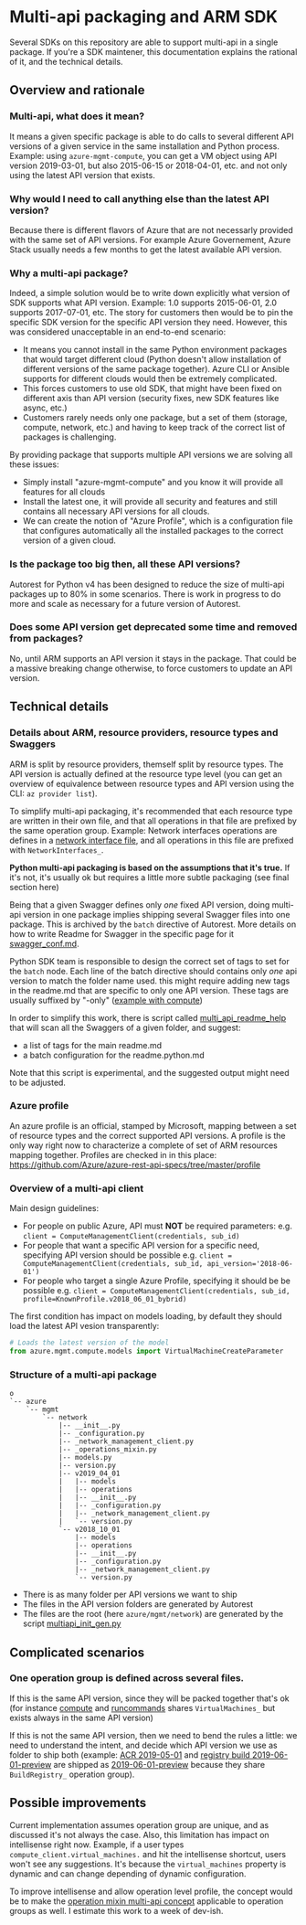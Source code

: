 # Multi-api packaging and ARM SDK

Several SDKs on this repository are able to support multi-api in a single package. If you're a SDK maintener, this documentation explains the rational of it, and the technical details.

## Overview and rationale

### Multi-api, what does it mean?

It means a given specific package is able to do calls to several different API versions of a given service in the same installation and Python process. Example: using `azure-mgmt-compute`, you can get a VM object using API version 2019-03-01, but also 2015-06-15 or 2018-04-01, etc. and not only using the latest API version that exists.

### Why would I need to call anything else than the latest API version?

Because there is different flavors of Azure that are not necessarly provided with the same set of API versions. For example Azure Governement, Azure Stack usually needs a few months to get the latest available API version.

### Why a multi-api package?

Indeed, a simple solution would be to write down explicitly what version of SDK supports what API version. Example: 1.0 supports 2015-06-01, 2.0 supports 2017-07-01, etc. The story for customers then would be to pin the specific SDK version for the specific API version they need. However, this was considered unacceptable in an end-to-end scenario:
- It means you cannot install in the same Python environment packages that would target different cloud (Python doesn't allow installation of different versions of the same package together). Azure CLI or Ansible supports for different clouds would then be extremely complicated.
- This forces customers to use old SDK, that might have been fixed on different axis than API version (security fixes, new SDK features like async, etc.)
- Customers rarely needs only one package, but a set of them (storage, compute, network, etc.) and having to keep track of the correct list of packages is challenging.

By providing package that supports multiple API versions we are solving all these issues:
- Simply install "azure-mgmt-compute" and you know it will provide all features for all clouds
- Install the latest one, it will provide all security and features and still contains all necessary API versions for all clouds.
- We can create the notion of "Azure Profile", which is a configuration file that configures automatically all the installed packages to the correct version of a given cloud.

### Is the package too big then, all these API versions?

Autorest for Python v4 has been designed to reduce the size of multi-api packages up to 80% in some scenarios. There is work in progress to do more and scale as necessary for a future version of Autorest.

### Does some API version get deprecated some time and removed from packages?

No, until ARM supports an API version it stays in the package. That could be a massive breaking change otherwise, to force customers to update an API version.

## Technical details

### Details about ARM, resource providers, resource types and Swaggers

ARM is split by resource providers, themself split by resource types. The API version is actually defined at the resource type level (you can get an overview of equivalence between resource types and API version using the CLI: `az provider list`).

To simplify multi-api packaging, it's recommended that each resource type are written in their own file, and that all operations in that file are prefixed by the same operation group.
Example:
Network interfaces operations are defines in a [network interface file](https://github.com/Azure/azure-rest-api-specs/blob/2a65faa9ddbf9970708ba507eeb8071a2d310b57/specification/network/resource-manager/Microsoft.Network/stable/2019-04-01/networkInterface.json), and all operations in this file are prefixed with `NetworkInterfaces_`.

**Python multi-api packaging is based on the assumptions that it's true.** If it's not, it's usually ok but requires a little more subtle packaging (see final section here)

Being that a given Swagger defines only *one* fixed API version, doing multi-api version in one package implies shipping several Swagger files into one package. This is archived by the `batch` directive of Autorest. More details on how to write Readme for Swagger in the specific page for it [swagger_conf.md](https://github.com/Azure/azure-sdk-for-python/blob/main/doc/dev/mgmt/swagger_conf.md).

Python SDK team is responsible to design the correct set of tags to set for the `batch` node. Each line of the batch directive should contains only *one* api version to match the folder name used. this might require adding new tags in the readme.md that are specific to only one API version. These tags are usually suffixed by "-only" ([example with compute](https://github.com/Azure/azure-rest-api-specs/tree/master/specification/compute/resource-manager#tag-package-2019-03-01-only))

 In order to simplify this work, there is script called [multi_api_readme_help](https://github.com/Azure/azure-sdk-for-python/blob/main/scripts/multi_api_readme_help.py) that will scan all the Swaggers of a given folder, and suggest:
- a list of tags for the main readme.md
- a batch configuration for the readme.python.md

Note that this script is experimental, and the suggested output might need to be adjusted.

### Azure profile

An azure profile is an official, stamped by Microsoft, mapping between a set of resource types and the correct supported API versions. A profile is the only way right now to characterize a complete of set of ARM resources mapping together. Profiles are checked in in this place: https://github.com/Azure/azure-rest-api-specs/tree/master/profile

### Overview of a multi-api client

Main design guidelines:
- For people on public Azure, API must **NOT** be required parameters:
  e.g. `client = ComputeManagementClient(credentials, sub_id)`
- For people that want a specific API version for a specific need, specifying API version should be possible
  e.g. `client = ComputeManagementClient(credentials, sub_id, api_version='2018-06-01')`
- For people who target a single Azure Profile, specifying it should be be possible
  e.g. `client = ComputeManagementClient(credentials, sub_id, profile=KnownProfile.v2018_06_01_bybrid)`

The first condition has impact on models loading, by default they should load the latest API vesion transparently:
```python
# Loads the latest version of the model
from azure.mgmt.compute.models import VirtualMachineCreateParameter
```

### Structure of a multi-api package

```
o
`-- azure
    `-- mgmt
        `-- network
            |-- __init__.py
            |-- _configuration.py
            |-- _network_management_client.py
            |-- _operations_mixin.py
            |-- models.py
            |-- version.py
            |-- v2019_04_01
            |   |-- models
            |   |-- operations
            |   |-- __init__.py
            |   |-- _configuration.py
            |   |-- _network_management_client.py
            |   `-- version.py
            `-- v2018_10_01
                |-- models
                |-- operations
                |-- __init__.py
                |-- _configuration.py
                |-- _network_management_client.py
                `-- version.py
```

- There is as many folder per API versions we want to ship
- The files in the API version folders are generated by Autorest
- The files are the root (here `azure/mgmt/network`) are generated by the script [multiapi_init_gen.py](https://github.com/Azure/azure-sdk-for-python/blob/main/scripts/multiapi_init_gen.py)

## Complicated scenarios

### One operation group is defined across several files.

If this is the same API version, since they will be packed together that's ok (for instance [compute](https://github.com/Azure/azure-rest-api-specs/blob/master/specification/compute/resource-manager/Microsoft.Compute/stable/2019-03-01/compute.json) and [runcommands](https://github.com/Azure/azure-rest-api-specs/blob/master/specification/compute/resource-manager/Microsoft.Compute/stable/2019-03-01/runCommands.json) shares `VirtualMachines_` but exists always in the same API version)

If this is not the same API version, then we need to bend the rules a little: we need to understand the intent, and decide which API version we use as folder to ship both (example: [ACR 2019-05-01](https://github.com/Azure/azure-rest-api-specs/blob/master/specification/containerregistry/resource-manager/Microsoft.ContainerRegistry/stable/2019-05-01/containerregistry.json) and [registry build 2019-06-01-preview](https://github.com/Azure/azure-rest-api-specs/tree/master/specification/containerregistry/resource-manager/Microsoft.ContainerRegistry/preview/2019-06-01-preview) are shipped as [2019-06-01-preview](https://github.com/Azure/azure-sdk-for-python/tree/main/sdk/containerregistry/azure-mgmt-containerregistry/azure/mgmt/containerregistry/v2019_06_01_preview) because they share `BuildRegistry_` operation group).

## Possible improvements

Current implementation assumes operation group are unique, and as discussed it's not always the case. Also, this limitation has impact on intellisense right now. Example, if a user types `compute_client.virtual_machines.` and hit the intellisense shortcut, users won't see any suggestions. It's because the `virtual_machines` property is dynamic and can change depending of dynamic configuration.

To improve intellisense and allow operation level profile, the concept would be to make the [operation mixin multi-api concept](https://github.com/Azure/azure-sdk-for-python/blob/main/sdk/network/azure-mgmt-network/azure/mgmt/network/_operations_mixin.py) applicable to operation groups as well. I estimate this work to a week of dev-ish.